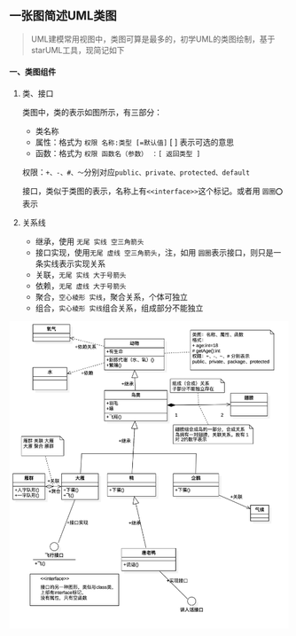 ## 一张图简述UML类图

> UML建模常用视图中，类图可算是最多的，初学UML的类图绘制，基于starUML工具，现简记如下

#### 一、类图组件

1. 类、接口

   类图中，类的表示如图所示，有三部分：

   - 类名称
   - 属性：格式为 `权限 名称:类型 [=默认值]`  \[ ] 表示可选的意思
   - 函数：格式为 `权限 函数名（参数） ：[ 返回类型 ]`

   权限：`+、-、#、～`分别对应`public、private、protected、default`

   接口，类似于类图的表示，名称上有`<<interface>>`这个标记。或者用 `圆圈⭕️`表示

2. 关系线

   - 继承，使用 `无尾 实线 空三角箭头`
   - 接口实现，使用`无尾 虚线 空三角箭头`，注，如用 `圆圈`表示接口，则只是一条实线表示实现关系
   - 关联，`无尾 实线 大于号箭头`
   - 依赖，`无尾 虚线 大于号箭头`
   - 聚合，`空心棱形 实线`，聚合关系，个体可独立
   - 组合，`实心棱形 实线`组合关系，组成部分不能独立

![uml 类图](./assets/uml_class.png)